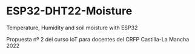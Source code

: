 # ESP32-DHT22-Moisture
Temperature, Humidity and soil moisture with ESP32

Propuesta nº 2 del curso IoT para docentes del CRFP Castilla-La Mancha 2022

